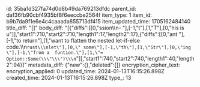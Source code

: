 id: 35ba1d327fa74d0d8b49da769213dfdc
parent_id: daf36fb90cbf4935bf8f6eeccbe2564f
item_type: 1
item_id: b9b7da9f1e6e4c4caaada855713df415
item_updated_time: 1705162484140
title_diff: "[]"
body_diff: "[{\"diffs\":[[0,\"ssion\\\n- \"],[-1,\"t\"],[1,\"T\"],[0,\"his is u\"]],\"start1\":710,\"start2\":710,\"length1\":17,\"length2\":17},{\"diffs\":[[0,\"ant \"],[-1,\"to return\"],[1,\"want to flatten the nested let-if-else code.\\\n```rust\\\nlet\"],[0,\" some\"],[-1,\"th\"],[1,\"Str\"],[0,\"ing \"],[-1,\"from a  funtion.\"],[1,\"= Option::Some(\\\"\\\")\\\n```\"]],\"start1\":740,\"start2\":740,\"length1\":40,\"length2\":94}]"
metadata_diff: {"new":{},"deleted":[]}
encryption_cipher_text: 
encryption_applied: 0
updated_time: 2024-01-13T16:15:26.898Z
created_time: 2024-01-13T16:15:26.898Z
type_: 13